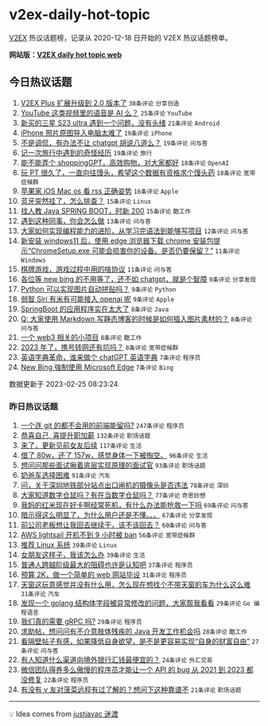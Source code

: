 # v2ex-daily-hot-topic

[V2EX](https://www.v2ex.com/) 热议话题榜，记录从 2020-12-18 日开始的 V2EX 热议话题榜单。

**网站版：[V2EX daily hot topic web](https://boojack.github.io/v2ex-daily-hot-topic-web/)**

## 今日热议话题

<!-- TODAY BEGIN -->

1. [V2EX Plus 扩展升级到 2.0 版本了](https://www.v2ex.com/t/919083) `38条评论` `分享创造`
1. [YouTube 这类视频里的语音是 AI 么？](https://www.v2ex.com/t/919096) `25条评论` `YouTube`
1. [新买的三星 S23 ultra 遇到一个问题，没有头绪](https://www.v2ex.com/t/919070) `21条评论` `Android`
1. [iPhone 照片原图导入电脑太难了](https://www.v2ex.com/t/919091) `19条评论` `iPhone`
1. [不是调侃，有办法不让 chatgpt 胡说八道么？](https://www.v2ex.com/t/919068) `19条评论` `问与答`
1. [记一次旅行中遇到的奇怪经历](https://www.v2ex.com/t/919054) `19条评论` `旅行`
1. [能不能弄个 shoppingGPT，高效购物，对大家都好](https://www.v2ex.com/t/919077) `18条评论` `OpenAI`
1. [玩 PT 很久了，一直向往馒头，希望这个数据有资格求个馒头药](https://www.v2ex.com/t/919059) `18条评论` `宽带症候群`
1. [苹果家 iOS Mac os 看 rss 正确姿势](https://www.v2ex.com/t/919087) `16条评论` `Apple`
1. [蓝牙突然挂了，怎么排查？](https://www.v2ex.com/t/919102) `15条评论` `Linux`
1. [找人教 Java SPRING BOOT，时新 200](https://www.v2ex.com/t/919084) `15条评论` `酷工作`
1. [遇到这种同事，你会怎么做](https://www.v2ex.com/t/919062) `13条评论` `问与答`
1. [大家如何实现编程能力的进阶，从学习完语法到能够写项目](https://www.v2ex.com/t/919109) `12条评论` `问与答`
1. [新安装 windows11 后，使用 edge 浏览器下载 chrome 安装包提示“ChromeSetup.exe 可能会损害你的设备。是否仍要保留？”](https://www.v2ex.com/t/919103) `11条评论` `Windows`
1. [棋牌游戏，游戏过程中用的啥协议](https://www.v2ex.com/t/919089) `11条评论` `问与答`
1. [各位等 new bing 的不用等了，还不如 chatgpt，就是个智障](https://www.v2ex.com/t/919107) `9条评论` `分享发现`
1. [Python 可以实现图片自动拼贴吗？](https://www.v2ex.com/t/919105) `9条评论` `Python`
1. [弱智 Siri 有米有可能接入 openai 呢](https://www.v2ex.com/t/919069) `9条评论` `Apple`
1. [SpringBoot 的应用程序实在太大了](https://www.v2ex.com/t/919133) `8条评论` `Java`
1. [Q: 大家使用 Markdown 写静态博客的时候是如何插入图片素材的？](https://www.v2ex.com/t/919130) `8条评论` `问与答`
1. [一个 web3 相关的小项目](https://www.v2ex.com/t/919115) `8条评论` `酷工作`
1. [2023 年了，携号转网还有坑吗？](https://www.v2ex.com/t/919093) `8条评论` `宽带症候群`
1. [英语字典革命，谁来做个 chatGPT 英语字典](https://www.v2ex.com/t/919114) `7条评论` `程序员`
1. [New Bing 強制使用 Microsoft Edge](https://www.v2ex.com/t/919086) `7条评论` `Bing`

数据更新于 2023-02-25 08:23:24

<!-- TODAY END -->

### 昨日热议话题

<!-- YESTERDAY BEGIN -->

1. [一个连 git 的都不会用的前端能留吗?](https://www.v2ex.com/t/918735) `247条评论` `程序员`
1. [恭喜自己, 喜提升职加薪](https://www.v2ex.com/t/918911) `132条评论` `职场话题`
1. [来了，更新见前女友后续](https://www.v2ex.com/t/918861) `117条评论` `生活`
1. [借了 80w，还了 157w，感觉身体一下被掏空。](https://www.v2ex.com/t/918767) `96条评论` `生活`
1. [想问问那些面试揪着底层实现原理的面试官](https://www.v2ex.com/t/918788) `93条评论` `职场话题`
1. [奶爸车选择困难](https://www.v2ex.com/t/918728) `91条评论` `汽车`
1. [问，关于深圳地铁部分站点出口闸机的摄像头是否违法](https://www.v2ex.com/t/918831) `78条评论` `深圳`
1. [大家知道数字仓鼠吗？有在当数字仓鼠吗？](https://www.v2ex.com/t/918846) `77条评论` `奇思妙想`
1. [我妈的红米现在好卡啊经常死机，有什么办法能抢救一下吗](https://www.v2ex.com/t/918760) `69条评论` `问与答`
1. [暗示得这么明显了，为什么用户还是不懂。。。](https://www.v2ex.com/t/918819) `67条评论` `分享发现`
1. [前公司老板想让我回去继续干，该不该回去？](https://www.v2ex.com/t/918764) `60条评论` `问与答`
1. [AWS lightsail 开机不到 9 小时被 ban](https://www.v2ex.com/t/918722) `56条评论` `宽带症候群`
1. [推荐 Linux 系统](https://www.v2ex.com/t/918985) `39条评论` `Linux`
1. [女朋友这样子，我该怎么办](https://www.v2ex.com/t/918924) `39条评论` `生活`
1. [普通人跨越阶级最大的阻碍也许是认知吧](https://www.v2ex.com/t/918994) `37条评论` `程序员`
1. [预算 2K，做一个简单的 web 网站毕设](https://www.v2ex.com/t/919001) `31条评论` `程序员`
1. [天窗这玩意感觉并没有什么用，怎么现在想找个不带天窗的车为什么这么难](https://www.v2ex.com/t/918901) `31条评论` `汽车`
1. [发现一个 golang 结构体字段被异常修改的问题，大家帮我看看](https://www.v2ex.com/t/918807) `29条评论` `Go 编程语言`
1. [我们真的需要 gRPC 吗?](https://www.v2ex.com/t/918739) `29条评论` `程序员`
1. [求助帖，想问问有不介意肢体残疾的 Java 开发工作机会吗](https://www.v2ex.com/t/918814) `28条评论` `酷工作`
1. [看隔壁帖子有感，如果降低自身欲望，是不是更容易实现“自身的财富自由”](https://www.v2ex.com/t/918729) `27条评论` `问与答`
1. [有人知道什么渠道向境外银行汇钱最便宜的？](https://www.v2ex.com/t/918818) `24条评论` `外汇交易`
1. [微信团队得养多么傲慢的程序员才能让一个 API 的 bug 从 2021 到 2023 都没修复](https://www.v2ex.com/t/918775) `22条评论` `程序员`
1. [有没有 v 友对菠菜远程有过了解的？想问下这种靠谱不](https://www.v2ex.com/t/919000) `21条评论` `职场话题`

<!-- YESTERDAY END -->

---

💡 Idea comes from [justjavac 迷渡](https://github.com/justjavac/)
